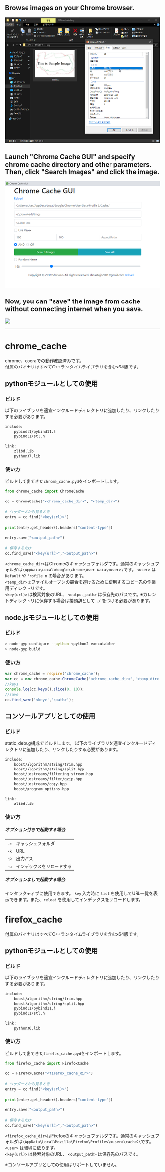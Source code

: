 ## Browse images on your Chrome browser.
![](./README/003.png)
## Launch "Chrome Cache GUI" and specify chrome cache directory and other parameters. Then, click "Search Images" and click the image.
![](./README/005.png)
## Now, you can "save" the image from cache without connecting internet when you save.
![](./README/006.png)


<hr>

# chrome_cache
chrome、operaでの動作確認済みです。  
付属のバイナリはすべてC++ランタイムライブラリを含むx64版です。  
## pythonモジュールとしての使用
### ビルド
以下のライブラリを適宜インクルードディレクトリに追加したり、リンクしたりする必要があります。
```
include:
    pybind11/pybind11.h
    pybind11/stl.h

link:
    zlibd.lib
    python37.lib
```

### 使い方
ビルドして出てきた```chrome_cache.pyd```をインポートします。
```python
from chrome_cache import ChromeCache

cc = ChromeCache("<chrome_cache_dir>", "<temp_dir>")

# ヘッダーとかも見るとき
entry = cc.find("<key(url)>")

print(entry.get_header().headers["content-type"])

entry.save("<output_path>")

# 保存するだけ
cc.find_save("<key(url)>","<output_path>")
```
```<chrome_cache_dir>```はChromeのキャッシュフォルダです。通常のキャッシュフォルダは```\AppData\Local\Google\Chrome\User Data\<user>\```です。 ```<user>``` は ```Default``` や ```Profile n``` の場合があります。  
```<temp_dir>```はファイルオープンの競合を避けるために使用するコピー先の作業用ディレクトリです。  
```<key(url)>``` は検索対象のURL、 ```<output_path>``` は保存先のパスです。※カレントディレクトリに保存する場合は接頭辞として ```./``` をつける必要があります。

## node.jsモジュールとしての使用
### ビルド
```sh
> node-gyp configure --python <python2 executable>  
> node-gyp build
```
### 使い方
```js
var chrome_cache = require('chrome_cache');
var cc = new chrome_cache.ChromeCache('<chrome_cache_dir>','<temp_dir>');
//keys
console.log(cc.keys().slice(0, 10));
//save
cc.find_save('<key>','<path>');
```

## コンソールアプリとしての使用
### ビルド
static_debug構成でビルドします。
以下のライブラリを適宜インクルードディレクトリに追加したり、リンクしたりする必要があります。
```
include:
    boost/algorithm/string/trim.hpp
    boost/algorithm/string/split.hpp
    boost/iostreams/filtering_stream.hpp
    boost/iostreams/filter/gzip.hpp
    boost/iostreams/copy.hpp
    boost/program_options.hpp

link:
    zlibd.lib
```

### 使い方
##### オプション付きで起動する場合
|          |                 |
| -------- | --------------- |
| ```-c``` | キャッシュフォルダ       |
| ```-k``` | URL             |
| ```-p``` | 出力パス            |
| ```-u``` | インデックスをリロードする |
##### オプションなしで起動する場合
インタラクティブに使用できます。
```key``` 入力時に ```list``` を使用してURL一覧を表示できます。また、```reload``` を使用してインデックスをリロードします。

# firefox_cache
付属のバイナリはすべてC++ランタイムライブラリを含むx64版です。
## pythonモジュールとしての使用
### ビルド
以下のライブラリを適宜インクルードディレクトリに追加したり、リンクしたりする必要があります。
```
include:
    boost/algorithm/string/trim.hpp
    boost/algorithm/string/split.hpp
    pybind11/pybind11.h
    pybind11/stl.h

link:
    python36.lib
```

### 使い方
ビルドして出てきた```firefox_cache.pyd```をインポートします。
```python
from firefox_cache import FirefoxCache

cc = FirefoxCache("<firefox_cache_dir>")

# ヘッダーとかも見るとき
entry = cc.find("<key(url)>")

print(entry.get_header().headers["content-type"])

entry.save("<output_path>")

# 保存するだけ
cc.find_save("<key(url)>","<output_path>")
```
```<firefox_cache_dir>```はFirefoxのキャッシュフォルダです。通常のキャッシュフォルダは```\AppData\Local\Mozilla\Firefox\Profiles\<user>\cache2\```です。 ```<user>``` は環境に依ります。  
```<key(url)>``` は検索対象のURL、 ```<output_path>``` は保存先のパスです。

※コンソールアプリとしての使用はサポートしていません。